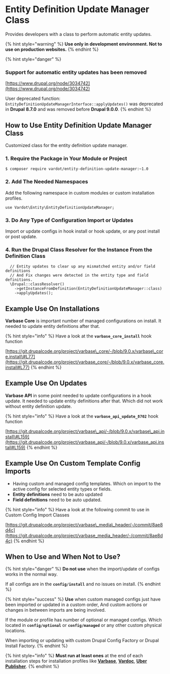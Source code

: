 # Entity Definition Update Manager Class

Provides developers with a class to perform automatic entity updates.

{% hint style="warning" %}
**Use only in development environment. Not to use on production websites.**
{% endhint %}

{% hint style="danger" %}
### Support for automatic entity updates has been removed

[https://www.drupal.org/node/3034742](https://www.drupal.org/node/3034742)

User deprecated function: `EntityDefinitionUpdateManagerInterface::applyUpdates()` was deprecated in **Drupal** **8.7.0** and was removed before **Drupal 9.0.0**.
{% endhint %}

## How to Use Entity Definition Update Manager Class

Customized class for the entity definition update manager.

### 1. Require the Package in Your Module or Project

```text
$ composer require vardot/entity-definition-update-manager:~1.0
```

### 2. Add The Needed Namespaces

Add the following namespace in custom modules or custom installation profiles.

```text
use Vardot\Entity\EntityDefinitionUpdateManager;
```

### 3. Do Any Type of Configuration Import or Updates

Import or update configs in hook install or hook update, or any post install or post update.

### 4. Run the Drupal Class Resolver for the Instance From the Definition Class

```text
  // Entity updates to clear up any mismatched entity and/or field definitions
  // And Fix changes were detected in the entity type and field definitions.
  \Drupal::classResolver()
    ->getInstanceFromDefinition(EntityDefinitionUpdateManager::class)
    ->applyUpdates();
```

## Example Use On Installations

**Varbase Core** is important number of managed configurations on install. It needed to update entity definitions after that.

{% hint style="info" %}
Have a look at the **`varbase_core_install`** hook function

[https://git.drupalcode.org/project/varbase\_core/-/blob/9.0.x/varbase\_core.install\#L77](https://git.drupalcode.org/project/varbase_core/-/blob/9.0.x/varbase_core.install#L77)
{% endhint %}

## Example Use On Updates

**Varbase API** in some point needed to update configurations in a hook update. It needed to update entity definitions after that. Which did not work without entity definition update.

{% hint style="info" %}
Have a look at the **`varbase_api_update_8702`** hook function

[https://git.drupalcode.org/project/varbase\_api/-/blob/9.0.x/varbase\_api.install\#L159](https://git.drupalcode.org/project/varbase_api/-/blob/9.0.x/varbase_api.install#L159)
{% endhint %}

## Example Use On Custom Template Config Imports

* Having custom and managed config templates. Which on import to the active config for selected entity types or fields.
* **Entity definitions** need to be auto updated
* **Field definitions** need to be auto updated.

{% hint style="info" %}
Have a look at the following commit to use in Custom Config Import Classes

[https://git.drupalcode.org/project/varbase\_media\_header/-/commit/8ae8d4c](https://git.drupalcode.org/project/varbase_media_header/-/commit/8ae8d4c)
{% endhint %}

## When to Use and When Not to Use?

{% hint style="danger" %}
**Do not use** when the import/update of configs works in the normal way.

If all configs are in the **`config/install`** and no issues on install.
{% endhint %}

{% hint style="success" %}
**Use** when custom managed configs just have been imported or updated in a custom order, And custom actions or changes in between imports are being involved.

If the module or profile has number of optional or managed configs. Which located in **`config/optional`** or **`config/managed`** or any other custom physical locations.

 When importing or updating with custom Drupal Config Factory or Drupal Install Factory.
{% endhint %}

{% hint style="info" %}
**Must run at least ones** at the end of each installation steps for installation profiles like  [**Varbase**](https://www.drupal.org/project/varbase), [**Vardoc**](https://www.drupal.org/project/vardoc), [**Uber Publisher**](https://www.drupal.org/project/uber_publisher).
{% endhint %}

